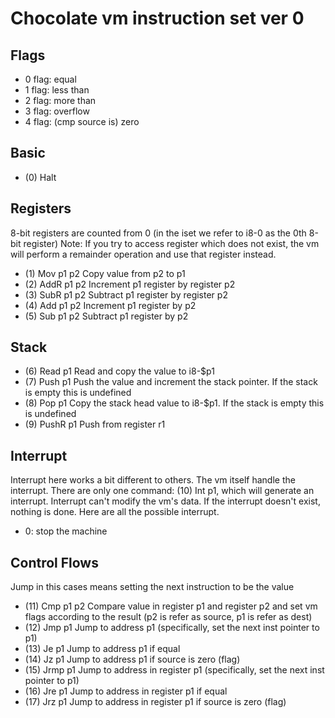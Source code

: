 # Chocolate vm instruction set ver 0

## Flags
- 0 flag: equal
- 1 flag: less than
- 2 flag: more than
- 3 flag: overflow
- 4 flag: (cmp source is) zero

## Basic
- (0) Halt

## Registers
8-bit registers are counted from 0 (in the iset we refer to i8-0 as the 0th 8-bit register)
Note: If you try to access register which does not exist, the vm will perform a remainder operation and use that register instead.
- (1) Mov p1 p2
Copy value from p2 to p1
- (2) AddR p1 p2
Increment p1 register by register p2
- (3) SubR p1 p2
Subtract p1 register by register p2
- (4) Add p1 p2
Increment p1 register by p2
- (5) Sub p1 p2
Subtract p1 register by p2

## Stack
- (6) Read p1
Read and copy the value to i8-$p1
- (7) Push p1
Push the value and increment the stack pointer. If the stack is empty this is undefined
- (8) Pop p1
Copy the stack head value to i8-$p1. If the stack is empty this is undefined
- (9) PushR p1
Push from register r1

## Interrupt
Interrupt here works a bit different to others. The vm itself handle the interrupt. There are only one command: (10) Int p1, which will generate an interrupt. Interrupt can't modify the vm's data. If the interrupt doesn't exist, nothing is done. Here are all the possible interrupt.
- 0: stop the machine

## Control Flows
Jump in this cases means setting the next instruction to be the value
- (11) Cmp p1 p2
Compare value in register p1 and register p2 and set vm flags according to the result (p2 is refer as source, p1 is refer as dest)
- (12) Jmp p1
Jump to address p1 (specifically, set the next inst pointer to p1)
- (13) Je p1
Jump to address p1 if equal
- (14) Jz p1
Jump to address p1 if source is zero (flag)
- (15) Jrmp p1
Jump to address in register p1 (specifically, set the next inst pointer to p1)
- (16) Jre p1
Jump to address in register p1 if equal
- (17) Jrz p1
Jump to address in register p1 if source is zero (flag)
